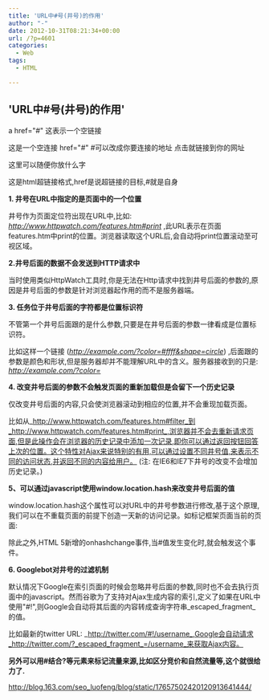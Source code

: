 ```yaml
---
title: 'URL中#号(井号)的作用'
author: "-"
date: 2012-10-31T08:21:34+00:00
url: /?p=4601
categories:
  - Web
tags:
  - HTML

---
```

## 'URL中#号(井号)的作用'
a href="#" 这表示一个空链接

   这是一个空连接
href="#"   #可以改成你要连接的地址   点击就链接到你的网址

  这里可以随便你放什么字

这是html超链接格式,href是说超链接的目标,#就是自身

**1. 井号在URL中指定的是页面中的一个位置**

井号作为页面定位符出现在URL中,比如: _http://www.httpwatch.com/features.htm#print_ ,此URL表示在页面features.htm中print的位置。浏览器读取这个URL后,会自动将print位置滚动至可视区域。

**2.井号后面的数据不会发送到HTTP请求中**

当时使用类似HttpWatch工具时,你是无法在Http请求中找到井号后面的参数的,原因是井号后面的参数是针对浏览器起作用的而不是服务器端。

**3. 任务位于井号后面的字符都是位置标识符**

不管第一个井号后面跟的是什么参数,只要是在井号后面的参数一律看成是位置标识符。

比如这样一个链接 (_http://example.com/?color=#ffff&shape=circle_) ,后面跟的参数是颜色和形状,但是服务器却并不能理解URL中的含义。服务器接收到的只是: _http://example.com/?color=_

**4. 改变井号后面的参数不会触发页面的重新加载但是会留下一个历史记录**

仅改变井号后面的内容,只会使浏览器滚动到相应的位置,并不会重现加载页面。

比如从_http://www.httpwatch.com/features.htm#filter_到_http://www.httpwatch.com/features.htm#print_,浏览器并不会去重新请求页面,但是此操作会在浏览器的历史记录中添加一次记录,即你可以通过返回按钮回答上次的位置。这个特性对Ajax来说特别的有用,可以通过设置不同井号值,来表示不同的访问状态,并返回不同的内容给用户。 (注: 在IE6和IE7下井号的改变不会增加历史记录。) 

**5、可以通过javascript使用window.location.hash来改变井号后面的值**

window.location.hash这个属性可以对URL中的井号参数进行修改,基于这个原理,我们可以在不重载页面的前提下创造一天新的访问记录。如标记框架页面当前的页面: 

除此之外,HTML 5新增的onhashchange事件,当#值发生变化时,就会触发这个事件。

**6. Googlebot对井号的过滤机制**

默认情况下Google在索引页面的时候会忽略井号后面的参数,同时也不会去执行页面中的javascript。然而谷歌为了支持对Ajax生成内容的索引,定义了如果在URL中使用"#!",则Google会自动将其后面的内容转成查询字符串_escaped_fragment_的值。

比如最新的twitter URL: _http://twitter.com/#!/username_,Google会自动请求_http://twitter.com/?_escaped_fragment_=/username_来获取Ajax内容。

**另外可以用#结合?等元素来标记流量来源,比如区分竞价和自然流量等,这个就很给力了.**


<http://blog.163.com/seo_luofeng/blog/static/17657502420120913641444/>

